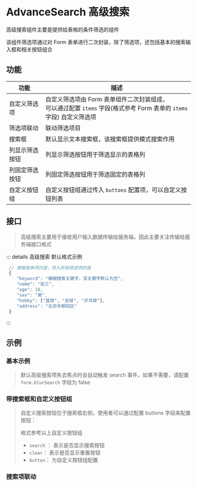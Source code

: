 # AdvanceSearch 高级搜索

高级搜索组件主要是提供给表格的条件筛选的组件

该组件筛选项通过对 Form 表单进行二次封装，除了筛选项，还包括基本的搜索输入框和相关按钮组合



## 功能

| 功能           | 描述                                                         |
| -------------- | ------------------------------------------------------------ |
| 自定义筛选项   | 自定义筛选项由 Form 表单组件二次封装组成，<br />可以通过配置 `items`  字段(格式参考 Form 表单的 `items` 字段) 自定义筛选项 |
| 筛选项联动     | 联动筛选项目                                                 |
| 搜索框         | 默认显示文本搜索框，该搜索框提供模式搜索作用                 |
| 列显示筛选按钮 | 列显示筛选按钮用于筛选显示的表格列                           |
| 列固定筛选按钮 | 列固定筛选按钮用于筛选固定的表格列                           |
| 自定义按钮组   | 自定义按钮组通过传入 `buttons` 配置项，可以自定义按钮列表    |


## 接口
> 高级搜索主要用于接收用户输入数据传输给服务端，因此主要关注传输给服务端接口格式

::: details 高级搜索 默认格式示例
```javascript
 // 根据表单项内容，传入所有筛选项的值
 {
    "keyword": "模糊搜索关键字，该关键字默认为空",
    "name": "张三",
    "age": 18,
    "sex": "男",
    "hobby": ["篮球", "足球", "乒乓球"],
    "address": "北京市朝阳区"
 }
```
:::


## 示例

### 基本示例

> 默认高级搜索项失去焦点时会自动触发 search 事件，如果不需要，请配置 `form.blurSearch` 字段为 false

<xw-demo
    demo-height="200px"
    source-code="element-plus:::search/search-demo"
/>

### 带搜索框和自定义按钮组

> 自定义搜索按钮位于搜索框右侧，使用者可以通过配置 buttons 字段来配置按钮：
>
> 格式参考以上自定义按钮组
>
> * `search` ： 表示是否显示搜索按钮
> * `clear`： 表示是否显示重置按钮
> * `button`： 为自定义按钮组配置

<xw-demo
    demo-height="200px"
    source-code="element-plus:::search/search-input-demo"
/>

### 搜索项联动

<xw-demo
    demo-height="200px"
    source-code="element-plus:::search/search-cascade-demo"
/>